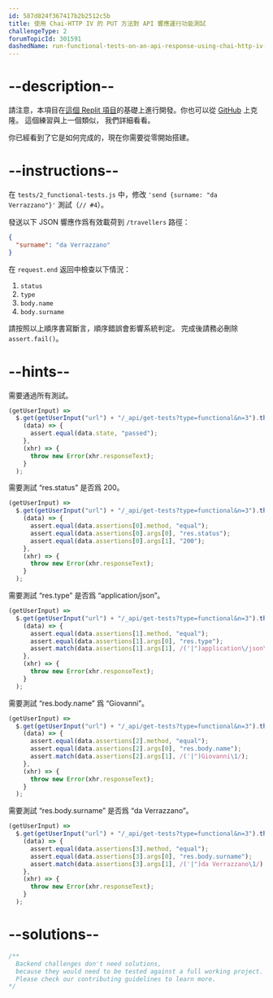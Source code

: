 ```yaml
---
id: 587d824f367417b2b2512c5b
title: 使用 Chai-HTTP IV 的 PUT 方法對 API 響應運行功能測試
challengeType: 2
forumTopicId: 301591
dashedName: run-functional-tests-on-an-api-response-using-chai-http-iv---put-method
---
```


# --description--

請注意，本項目在[這個 Replit 項目](https://replit.com/github/freeCodeCamp/boilerplate-mochachai)的基礎上進行開發。你也可以從 [GitHub](https://repl.it/github/freeCodeCamp/boilerplate-mochachai) 上克隆。 這個練習與上一個類似， 我們詳細看看。

你已經看到了它是如何完成的，現在你需要從零開始搭建。

# --instructions--

在 `tests/2_functional-tests.js` 中，修改 `'send {surname: "da Verrazzano"}'` 測試（`// #4`）。

發送以下 JSON 響應作爲有效載荷到 `/travellers` 路徑：

```json
{
  "surname": "da Verrazzano"
}
```

在 `request.end` 返回中檢查以下情況：

1.  `status`
2.  `type`
3.  `body.name`
4.  `body.surname`

請按照以上順序書寫斷言，順序錯誤會影響系統判定。 完成後請務必刪除 `assert.fail()`。

# --hints--

需要通過所有測試。

```js
(getUserInput) =>
  $.get(getUserInput("url") + "/_api/get-tests?type=functional&n=3").then(
    (data) => {
      assert.equal(data.state, "passed");
    },
    (xhr) => {
      throw new Error(xhr.responseText);
    }
  );
```

需要測試 “res.status” 是否爲 200。

```js
(getUserInput) =>
  $.get(getUserInput("url") + "/_api/get-tests?type=functional&n=3").then(
    (data) => {
      assert.equal(data.assertions[0].method, "equal");
      assert.equal(data.assertions[0].args[0], "res.status");
      assert.equal(data.assertions[0].args[1], "200");
    },
    (xhr) => {
      throw new Error(xhr.responseText);
    }
  );
```

需要測試 “res.type” 是否爲 “application/json”。

```js
(getUserInput) =>
  $.get(getUserInput("url") + "/_api/get-tests?type=functional&n=3").then(
    (data) => {
      assert.equal(data.assertions[1].method, "equal");
      assert.equal(data.assertions[1].args[0], "res.type");
      assert.match(data.assertions[1].args[1], /('|")application\/json\1/);
    },
    (xhr) => {
      throw new Error(xhr.responseText);
    }
  );
```

需要測試 “res.body.name” 爲 “Giovanni”。

```js
(getUserInput) =>
  $.get(getUserInput("url") + "/_api/get-tests?type=functional&n=3").then(
    (data) => {
      assert.equal(data.assertions[2].method, "equal");
      assert.equal(data.assertions[2].args[0], "res.body.name");
      assert.match(data.assertions[2].args[1], /('|")Giovanni\1/);
    },
    (xhr) => {
      throw new Error(xhr.responseText);
    }
  );
```

需要測試 “res.body.surname” 是否爲 “da Verrazzano”。

```js
(getUserInput) =>
  $.get(getUserInput("url") + "/_api/get-tests?type=functional&n=3").then(
    (data) => {
      assert.equal(data.assertions[3].method, "equal");
      assert.equal(data.assertions[3].args[0], "res.body.surname");
      assert.match(data.assertions[3].args[1], /('|")da Verrazzano\1/);
    },
    (xhr) => {
      throw new Error(xhr.responseText);
    }
  );
```

# --solutions--

```js
/**
  Backend challenges don't need solutions, 
  because they would need to be tested against a full working project. 
  Please check our contributing guidelines to learn more.
*/
```
